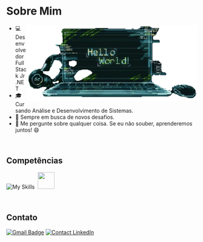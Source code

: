 # Sobre Mim
<img src="https://github.com/ldmachad/ldmachad/blob/main/Assets/HelloWorld.gif" alt="Gif Hello World" align="right" width="450"/>

- 💻 Desenvolvedor Full Stack Jr .NET
- 🎓 Cursando Análise e Desenvolvimento de Sistemas.
- 🌱 Sempre em busca de novos desafios.
- 💬 Me pergunte sobre qualquer coisa. Se eu não souber, aprenderemos juntos! 😄

<br>

## Competências
![My Skills](https://skillicons.dev/icons?i=cs,dotnet,html,css,js,react,git,postman,docker) <img height="44" hspace="4" width="44" src="https://cdn.simpleicons.org/microsoftsqlserver/CC2927"/>

<br>

## Contato
[![Gmail Badge](https://img.shields.io/badge/-Gmail-c14438?style=flat-square&logo=Gmail&logoColor=white&link=mailto:dev.leonardomachado@gmail.com)](mailto:dev.leonardomachado@gmail.com)
<a href="https://www.linkedin.com/in/leonardo-machado-dev/" target="_blank"> <img src="https://img.shields.io/badge/LinkedIn-%230077B5.svg?&style=flat-square&logo=linkedin&logoColor=white" alt="Contact LinkedIn"></a>

<!--
**ldmachad/ldmachad** is a ✨ _special_ ✨ repository because its `README.md` (this file) appears on your GitHub profile.

Here are some ideas to get you started:

- 🔭 I’m currently working on ...
- 🌱 I’m currently learning ...
- 👯 I’m looking to collaborate on ...
- 🤔  I’m looking for help with...
- 💬 Ask me about ...
- 📫 How to reach me: ...
- 😄 Pronouns: ...
- ⚡ Fun fact: ...
-->

